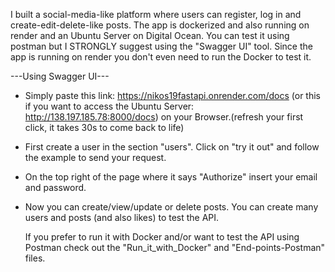 I built a social-media-like platform where users can register, log in and 
create-edit-delete-like posts. The app is dockerized and also running 
on render and an Ubuntu Server on Digital Ocean. You can test it using 
postman but I STRONGLY suggest using the "Swagger UI" tool. Since the 
app is running on render you don't even need to run the Docker to test it.

---Using Swagger UI---

- Simply paste this link: https://nikos19fastapi.onrender.com/docs
  (or this if you want to access the Ubuntu Server: http://138.197.185.78:8000/docs)
  on your Browser.(refresh your first click, it takes 30s to come back to life)
- First create a user in the section "users". Click on "try it out" and
  follow the example to send your request.
- On the top right of the page where it says "Authorize" insert your email
  and password.
- Now you can create/view/update or delete posts. You can create many
  users and posts (and also likes) to test the API.

  If you prefer to run it with Docker and/or want to test the API  using
  Postman check out the "Run_it_with_Docker" and "End-points-Postman" files.
